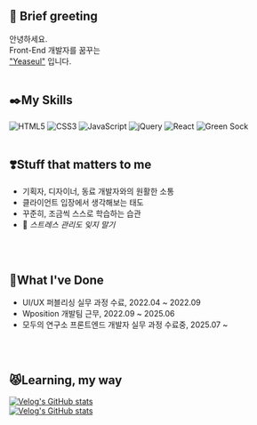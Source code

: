 ## 🌟 <strong>Brief greeting</strong>

안녕하세요.<br />
Front-End 개발자를 꿈꾸는<br />
<ins>"Yeaseul"</ins> 입니다.
<br />
<br />

## ✒️My Skills
![HTML5](https://img.shields.io/badge/html5-%23E34F26.svg?style=for-the-badge&logo=html5&logoColor=white)
	![CSS3](https://img.shields.io/badge/css3-%231572B6.svg?style=for-the-badge&logo=css3&logoColor=white)
 ![JavaScript](https://img.shields.io/badge/javascript-%23323330.svg?style=for-the-badge&logo=javascript&logoColor=%23F7DF1E)
 ![jQuery](https://img.shields.io/badge/jquery-%230769AD.svg?style=for-the-badge&logo=jquery&logoColor=white)
 ![React](https://img.shields.io/badge/react-%2320232a.svg?style=for-the-badge&logo=react&logoColor=%2361DAFB)
![Green Sock](https://img.shields.io/badge/green%20sock-88CE02?style=for-the-badge&logo=greensock&logoColor=white)
<br />
<br />

## ❣️Stuff that matters to me
- 기획자, 디자이너, 동료 개발자와의 원활한 소통
- 클라이언트 입장에서 생각해보는 태도
- 꾸준히, 조금씩 스스로 학습하는 습관
- 🫏 <em>스트레스 관리도 잊지 말기</em>
<br />
<br />

## 🚩What I've Done
- UI/UX 퍼블리싱 실무 과정 수료, 2022.04 ~ 2022.09 
- Wposition 개발팀 근무, 2022.09 ~ 2025.06
- 모두의 연구소 프론트엔드 개발자 실무 과정 수료중, 2025.07 ~ 
<br />
<br />

## 😾Learning, my way
[![Velog's GitHub stats](https://velog-readme-stats.vercel.app/api/badge?name=somvelog)](https://velog.io/@somv)
<br />
[![Velog's GitHub stats](https://velog-readme-stats.vercel.app/api/list?name=somv)](https://velog.io/@somv)
